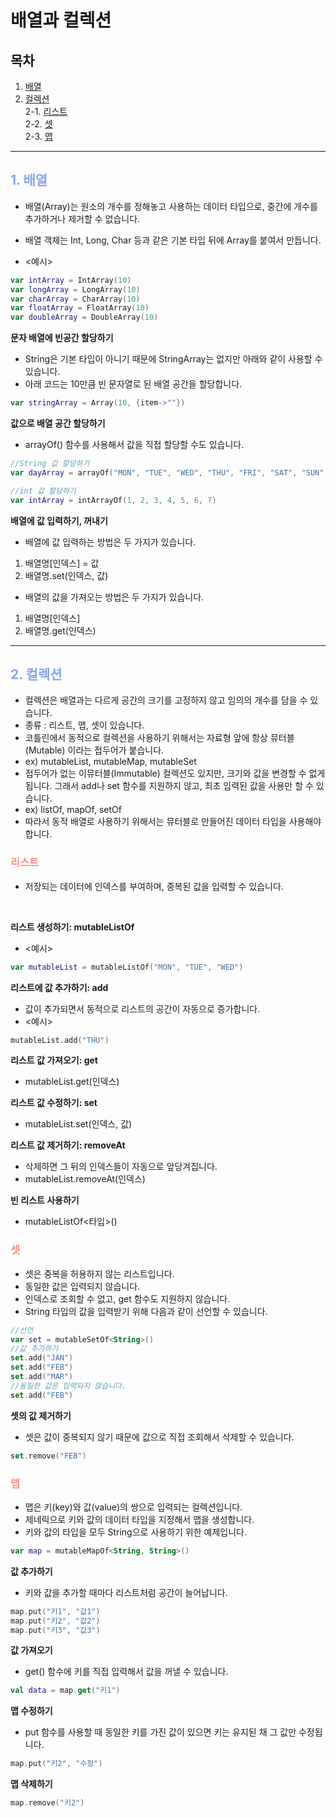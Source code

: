 # 배열과 컬렉션

## 목차

1. [배열](#1-배열)
2. [컬렉션](#2-컬렉션)
   <br/>2-1. [리스트](#리스트)
   <br/>2-2. [셋](#셋)
   <br/>2-3. [맵](#맵) <br/>

---

## **<span style="color:#89a5ea">1. 배열</span>**

- 배열(Array)는 원소의 개수를 정해놓고 사용하는 데이터 타입으로, 중간에 개수를 추가하거나 제거할 수 없습니다.
- 배열 객체는 Int, Long, Char 등과 같은 기본 타입 뒤에 Array를 붙여서 만듭니다.

- <예시>

```kotlin
var intArray = IntArray(10)
var longArray = LongArray(10)
var charArray = CharArray(10)
var floatArray = FloatArray(10)
var doubleArray = DoubleArray(10)
```

**문자 배열에 빈공간 할당하기**

- String은 기본 타입이 아니기 때문에 StringArray는 없지만 아래와 같이 사용할 수 있습니다.
- 아래 코드는 10만큼 빈 문자열로 된 배열 공간을 할당합니다.

```kotlin
var stringArray = Array(10, {item->""})
```

**값으로 배열 공간 할당하기**

- arrayOf() 함수를 사용해서 값을 직접 할당할 수도 있습니다.

```kotlin
//String 값 할당하기
var dayArray = arrayOf("MON", "TUE", "WED", "THU", "FRI", "SAT", "SUN")

//int 값 할당하기
var intArray = intArrayOf(1, 2, 3, 4, 5, 6, 7)
```

**배열에 값 입력하기, 꺼내기**

- 배열에 값 입력하는 방법은 두 가지가 있습니다.

1. 배열명[인덱스] = 값
2. 배열명.set(인덱스, 값)

- 배열의 값을 가져오는 방법은 두 가지가 있습니다.

1. 배열명[인덱스]
2. 배열명.get(인덱스)
   <br/>

---

## **<span style="color:#89a5ea">2. 컬렉션</span>**

- 컬렉션은 배열과는 다르게 공간의 크기를 고정하지 않고 임의의 개수를 담을 수 있습니다.
- 종류 : 리스트, 맵, 셋이 있습니다.
- 코틀린에서 동적으로 컬렉션을 사용하기 위해서는 자료형 앞에 항상 뮤터블(Mutable) 이라는 접두어가 붙습니다.
- ex) mutableList, mutableMap, mutableSet
- 접두어가 없는 이뮤터블(Immutable) 컬렉션도 있지만, 크기와 값을 변경할 수 없게 됩니다. 그래서 add나 set 함수를 지원하지 않고, 최초 입력된 값을 사용만 할 수 있습니다.
- ex) listOf, mapOf, setOf
- 따라서 동적 배열로 사용하기 위해서는 뮤터블로 만들어진 데이터 타입을 사용해야 합니다.

### **<span style="color:#ff8e7f">리스트</span>**

- 저장되는 데이터에 인덱스를 부여하며, 중복된 값을 입력할 수 있습니다.

<br/>

**리스트 생성하기: mutableListOf**

- <예시>

```kotlin
var mutableList = mutableListOf("MON", "TUE", "WED")
```

**리스트에 값 추가하기: add**

- 값이 추가되면서 동적으로 리스트의 공간이 자동으로 증가합니다.
- <예시>

```kotlin
mutableList.add("THU")
```

**리스트 값 가져오기: get**

- mutableList.get(인덱스)

**리스트 값 수정하기: set**

- mutableList.set(인덱스, 값)

**리스트 값 제거하기: removeAt**

- 삭제하면 그 뒤의 인덱스들이 자동으로 앞당겨집니다.
- mutableList.removeAt(인덱스)

**빈 리스트 사용하기**

- mutableListOf<타입>()

### **<span style="color:#ff8e7f">셋<span/>**

- 셋은 중복을 허용하지 않는 리스트입니다.
- 동일한 값은 입력되지 않습니다.
- 인덱스로 조회할 수 없고, get 함수도 지원하지 않습니다.
- String 타입의 값을 입력받기 위해 다음과 같이 선언할 수 있습니다.

```kotlin
//선언
var set = mutableSetOf<String>()
//값 추가하기
set.add("JAN")
set.add("FEB")
set.add("MAR")
//동일한 값은 입력되지 않습니다.
set.add("FEB")
```

**셋의 값 제거하기**

- 셋은 값이 중복되지 않기 때문에 값으로 직접 조회해서 삭제할 수 있습니다.

```kotlin
set.remove("FEB")
```

### **<span style="color:#ff8e7f">맵</span>**

- 맵은 키(key)와 값(value)의 쌍으로 입력되는 컬렉션입니다.
- 제네릭으로 키와 값의 데이터 타입을 지정해서 맵을 생성합니다.
- 키와 값의 타입을 모두 String으로 사용하기 위한 예제입니다.

```kotlin
var map = mutableMapOf<String, String>()
```

**값 추가하기**

- 키와 값을 추가할 때마다 리스트처럼 공간이 늘어납니다.

```kotlin
map.put("키1", "값1")
map.put("키2", "값2")
map.put("키3", "값3")
```

**값 가져오기**

- get() 함수에 키를 직접 입력해서 값을 꺼낼 수 있습니다.

```kotlin
val data = map.get("키1")
```

**맵 수정하기**

- put 함수를 사용할 때 동일한 키를 가진 값이 있으면 키는 유지된 채 그 값만 수정됩니다.

```kotlin
map.put("키2", "수정")
```

**맵 삭제하기**

```kotlin
map.remove("키2")
```
